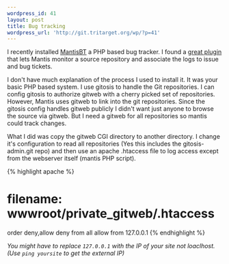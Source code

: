 ```yaml
--- 
wordpress_id: 41
layout: post
title: Bug tracking
wordpress_url: 'http://git.tritarget.org/wp/?p=41'
---
```

I recently installed [MantisBT][1] a PHP based bug tracker. I found a
[great plugin][2] that lets Mantis monitor a source repository and associate
the logs to issue and bug tickets.

I don't have much explanation of the process I used to install it. It was your
basic PHP based system. I use gitosis to handle the Git repositories. I can
config gitosis to authorize gitweb with a cherry picked set of repositories.
However, Mantis uses gitweb to link into the git repositories. Since the
gitosis config handles gitweb publicly I didn't want just anyone to browse the
source via gitweb. But I need a gitweb for all repositories so mantis could
track changes.

What I did was copy the gitweb CGI directory to another directory. I change
it's configuration to read all repositories (Yes this includes the
gitosis-admin.git repo) and then use an apache .htaccess file to log access
except from the webserver itself (mantis PHP script).

{% highlight apache %}
# filename: wwwroot/private_gitweb/.htaccess
order deny,allow
deny from all
allow from 127.0.0.1
{% endhighlight %}

_You might have to replace `127.0.0.1` with the IP of your site not loaclhost.
(Use `ping yoursite` to get the external IP)_

[1]: http://www.mantisbt.org/
[2]: http://git.mantisforge.org/
